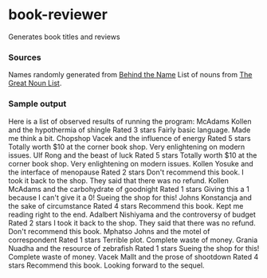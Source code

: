 # book-reviewer
Generates book titles and reviews
### Sources
Names randomly generated from [Behind the Name](https://www.behindthename.com/random/)
List of nouns from [The Great Noun List](http://www.desiquintans.com/nounlist).
### Sample output
Here is a list of observed results of running the program:
McAdams Kollen and the hypothermia of shingle
Rated 3 stars
Fairly basic language. Made me think a bit.
Chopshop Vacek and the influence of energy
Rated 5 stars
Totally worth $10 at the corner book shop. Very enlightening on modern issues.
Ulf Rong and the beast of luck
Rated 5 stars
Totally worth $10 at the corner book shop. Very enlightening on modern issues.
Kollen Yosuke and the interface of menopause
Rated 2 stars
Don't recommend this book. I took it back to the shop. They said that there was no refund.
Kollen McAdams and the carbohydrate of goodnight
Rated 1 stars
Giving this a 1 because I can't give it a 0! Sueing the shop for this!
Johns Konstancja and the sake of circumstance
Rated 4 stars
Recommend this book. Kept me reading right to the end.
Adalbert Nishiyama and the controversy of budget
Rated 2 stars
I took it back to the shop. They said that there was no refund. Don't recommend this book.
Mphatso Johns and the motel of correspondent
Rated 1 stars
Terrible plot. Complete waste of money.
Grania Nuadha and the resource of zebrafish
Rated 1 stars
Sueing the shop for this! Complete waste of money.
Vacek Mallt and the prose of shootdown
Rated 4 stars
Recommend this book. Looking forward to the sequel.
